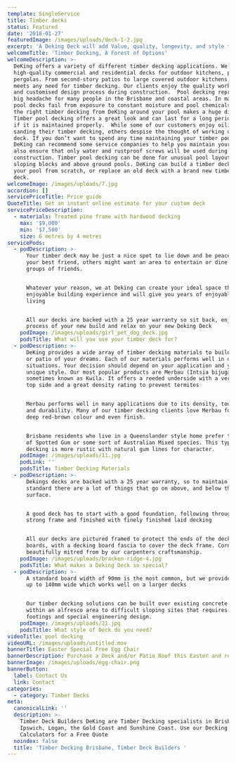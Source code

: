 ```yaml
---
template: SingleService
title: Timber decks
status: Featured
date: '2018-01-27'
featuredImage: /images/uploads/deck-1-2.jpg
excerpt: 'A Deking Deck will add Value, quality, longevity, and style to your home.'
welcomeTitle: 'Timber Decking, A Forest of Options'
welcomeDescription: >-
  DeKing offers a variety of different timber decking applications. We build
  high-quality commercial and residential decks for outdoor kitchens, patios and
  pergolas. From second-story patios to large covered outdoor kitchens, DeKing
  meets any need for timber decking. Our clients enjoy the quality workmanship
  and customised design process during construction.  Pool decking represents a
  big headache for many people in the Brisbane and coastal areas. In many cases,
  pool decks fail from exposure to constant moisture and pool chemicals. Getting
  the right timber decking from DeKing around your pool makes a huge difference.
  Timber pool decking offers a great look and can last for a long period of time
  if it is maintained properly.  While some of our customers enjoy oiling and
  sanding their timber decking, others despise the thought of working on the
  deck. If you don’t want to spend any time maintaining your timber pool deck,
  DeKing can recommend some service companies to help you maintain your deck. We
  also ensure that only water and rustproof screws will be used during
  construction. Timber pool decking can be done for unusual pool layouts,
  sloping blocks and above ground pools. DeKing can build a timber deck around
  your pool from scratch, or replace an old deck with a brand new timber pool
  deck.
welcomeImage: /images/uploads/7.jpg
accordion: []
servicePriceTitle: Price guide
QuoteTitle: Get an instant online estimate for your custom deck
servicePriceDescription:
  - materials: Treated pine frame with hardwood decking
    max: '$9,000'
    min: '$7,500'
    size: 6 metres by 4 metres
servicePods:
  - podDescription: >-
      Your timber deck may be just a nice spot to lie down and be peaceful with
      your best friend, others might want an area to entertain or dine with
      groups of friends.


      Whatever your reason, we at Deking can create your ideal space that is an
      enjoyable building experience and will give you years of enjoyable outdoor
      living


      All our decks are backed with a 25 year warranty so sit back, enjoy the
      process of your new build and relax on your new Deking Deck
    podImage: /images/uploads/girl_pet_dog_deck.jpg
    podsTitle: What will you use your timber deck for?
  - podDescription: >-
      DeKing provides a wide array of timber decking materials to build the deck
      or patio of your dreams. Each of our materials performs well in different
      situations. Your decision should depend on your application and your own
      unique style. Our most popular products are Merbau (Intsia bijuga),
      sometimes known as Kwila. It offers a reeded underside with a very smooth
      top side and a great density rating to prevent termites


      Merbau performs well in many applications due to its density, toughness
      and durability. Many of our timber decking clients love Merbau for its
      deep red-brown colour and even finish.


      Brisbane residents who live in a Queenslander style home prefer the look
      of Spotted Gum or some sort of Australian Mixed species. This type of
      decking is more rustic with natural gum lines for character.
    podImage: /images/uploads/11.jpg
    podLink: ''
    podsTitle: Timber Decking Materials
  - podDescription: >-
      Dekings decks are backed with a 25 year warranty, so to maintain this
      standard there are a lot of things that go on above, and below the decking
      surface.


      A good deck has to start with a good foundation, following through a
      strong frame and finished with finely finished laid decking


      All our decks are pictured framed to protect the ends of the decking
      boards, with a decking board fascia to cover the deck frame. Corners are
      beautifully mitred from by our carpenters craftsmanship.
    podImage: /images/uploads/bracken-ridge-4.jpg
    podsTitle: What makes a Deking Deck so special?
  - podDescription: >-
      A standard board width of 90mm is the most common, but we provide boards
      up to 140mm wide which works well on a larger decks


      Our timber decking solutions can be built over existing concrete or tiles
      within an alfresco area to difficult sloping sites that requires large
      footings and special engineering design.
    podImage: /images/uploads/21.jpg
    podsTitle: What style of Deck do you need?
videoTitle: pool decking
videoURL: /images/uploads/untitled.mov
bannerTitle: Easter Special Free Egg Chair
bannerDescription: Purchase a Deck and/or Patio Roof this Easter and receive a Free Egg Chair.
bannerImage: /images/uploads/egg-chair.png
bannerButton:
  label: Contact Us
  link: Contact
categories:
  - category: Timber Decks
meta:
  canonicalLink: ''
  description: >-
    Timber Deck Builders DeKing are Timber Decking specialists in Brisbane,
    Ipswich, Logan, the Gold Coast and Sunshine Coast. Use our Decking
    Calculators for a Free Quote
  noindex: false
  title: 'Timber Decking Brisbane, Timber Deck Builders '
---
```


